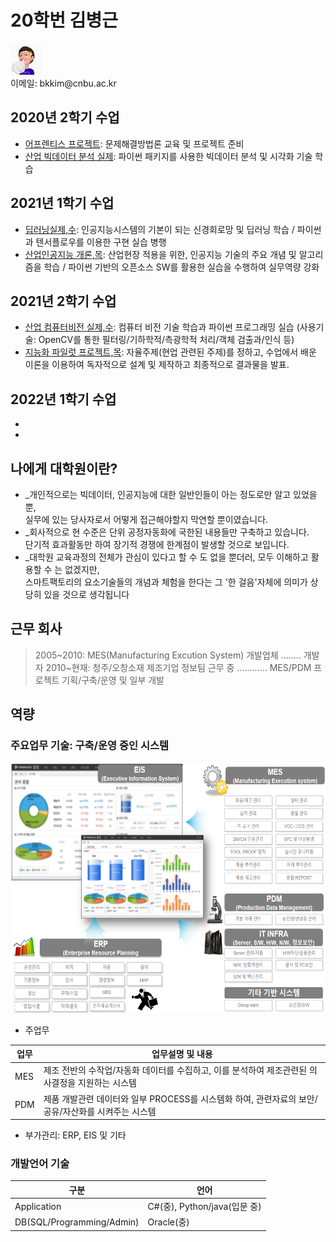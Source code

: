 # 20학번 김병근
<p>
<div class=insertcode>
<img src="https://github.com/ByeongKeun/Industrial-AI/raw/master/images/Imoge.gif" border="0" width="50" height="50">
</div> 
이메일: bkkim@cnbu.ac.kr
</p>
 
 ## 2020년 2학기 수업
 - [어프렌티스 프로젝트](https://github.com/ByeongKeun/Industrial-AI/tree/master/2020_2_%EC%96%B4%ED%94%84%EB%A0%8C%ED%8B%B0%EC%8A%A4%20%ED%94%84%EB%A1%9C%EC%A0%9D%ED%8A%B8): 문제해결방법론 교육 및 프로젝트 준비
 - [산업 빅데이터 분석 실제](https://github.com/ByeongKeun/Industrial-AI/tree/master/2020_2_%EC%82%B0%EC%97%85%20%EB%B9%85%EB%8D%B0%EC%9D%B4%ED%84%B0%20%EB%B6%84%EC%84%9D%20%EC%8B%A4%EC%A0%9C): 파이썬 패키지를 사용한 빅데이터 분석 및 시각화 기술 학습
 ## 2021년 1학기 수업
 - [딥러닝실제,수](https://github.com/ByeongKeun/Industrial-AI/tree/master/2021_1_%EB%94%A5%EB%9F%AC%EB%8B%9D%EC%8B%A4%EC%A0%9C): 인공지능시스템의 기본이 되는 신경회로망 및 딥러닝 학습 / 파이썬과 텐서플로우를 이용한 구현 실습 병행
 - [산업인공지능 개론,목](https://github.com/ByeongKeun/Industrial-AI/tree/master/2021_1_%EC%82%B0%EC%97%85%EC%9D%B8%EA%B3%B5%EC%A7%80%EB%8A%A5%EA%B0%9C%EB%A1%A0): 산업현장 적용을 위한, 인공지능 기술의 주요 개념 및 알고리즘을 학습 / 파이썬 기반의 오픈소스 SW를 활용한 실습을 수행하여 실무역량 강화
 ## 2021년 2학기 수업
 - [산업 컴퓨터비전 실제,수](https://github.com/ByeongKeun/Industrial-AI/tree/master/2021_2_%EC%82%B0%EC%97%85%20%EC%BB%B4%ED%93%A8%ED%84%B0%EB%B9%84%EC%A0%84%20%EC%8B%A4%EC%A0%9C): 컴퓨터 비전 기술 학습과 파이썬 프로그래밍 실습 (사용기술: OpenCV를 통한 필터링/기하학적/측광학적 처리/객체 검출과/인식 등)
 - [지능화 파일럿 프로젝트,목](https://github.com/ByeongKeun/Industrial-AI/tree/master/2021_2_%EC%A7%80%EB%8A%A5%ED%99%94%20%ED%8C%8C%EC%9D%BC%EB%9F%BF%20%ED%94%84%EB%A1%9C%EC%A0%9D%ED%8A%B8): 자율주제(현업 관련된 주제)를 정하고, 수업에서 배운 이론을 이용하여 독자적으로 설계 및 제작하고 최종적으로 결과물을 발표.
 ## 2022년 1학기 수업
 -
 -
 
 ## 나에게 대학원이란? 
  - _개인적으로는 빅데이터, 인공지능에 대한 일반인들이 아는 정도로만 알고 있었을 뿐,<br>
    실무에 있는 당사자로서 어떻게 접근해야할지 막연할 뿐이였습니다.
  - _회사적으로 현 수준은 단위 공정자동화에 국한된 내용들만 구축하고 있습니다.<br>
    단기적 효과활동만 하여 장기적 경쟁에 한계점이 발생할 것으로 보입니다.
  - _대학원 교육과정의 전체가 관심이 있다고 할 수 도 없을 뿐더러, 모두 이해하고 활용할 수 는 없겠지만, <br>
    스마트팩토리의 요소기술들의 개념과 체험을 한다는 그 '한 걸음'자체에 의미가 상당히 있을 것으로 생각됩니다
  
 ## 근무 회사
   > 2005~2010: MES(Manufacturing Excution System) 개발업체 ........ 개발자
   > 2010~현재: 청주/오창소재 제조기업 정보팀 근무 중 ............ MES/PDM 프로젝트 기획/구축/운영 및 일부 개발      

 ## 역량
 ### 주요업무 기술: 구축/운영 중인 시스템
<p align="left" margin=100>  
<img src="./images/Main_System.png"  width="600" height="400">
</p>

  - 주업무  
   
   업무 | 업무설명 및 내용
  ------------ | -------------
   MES | 제조 전반의 수작업/자동화 데이터를 수집하고, 이를 분석하여 제조관련된 의사결정을 지원하는 시스템
   PDM | 제품 개발관련 데이터와 일부 PROCESS를 시스템화 하여, 관련자료의 보안/공유/자산화를 시켜주는 시스템
   
  - 부가관리: ERP, EIS 및 기타

 ### 개발언어 기술
  구분 | 언어
  ------------ | -------------
  Application | C#(중), Python/java(입문 중)
  DB(SQL/Programming/Admin) | Oracle(중)
